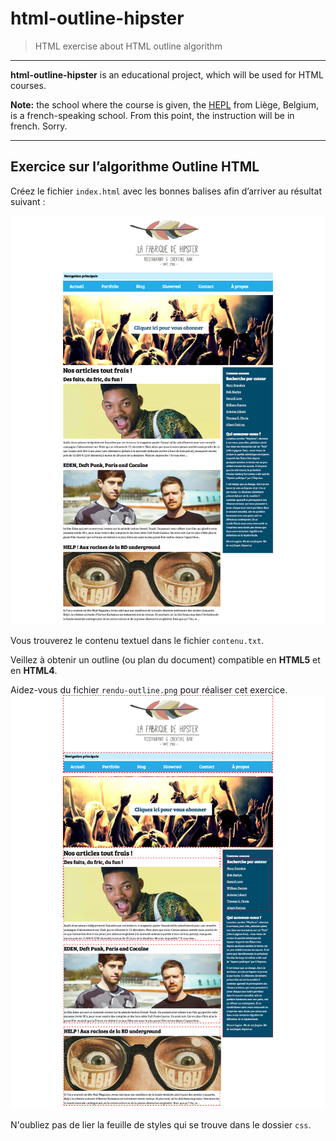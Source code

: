 # html-outline-hipster

> HTML exercise about HTML outline algorithm

* * *

**html-outline-hipster** is an educational project, which will be used for HTML courses.

**Note:** the school where the course is given, the [HEPL](http://www.hepl.be) from Liège, Belgium, is a french-speaking school. From this point, the instruction will be in french. Sorry.

* * *

## Exercice sur l’algorithme Outline HTML

Créez le fichier `index.html` avec les bonnes balises afin d’arriver au résultat suivant :

![Résultat attendu](./assets-starter/rendu.png)


Vous trouverez le contenu textuel dans le fichier `contenu.txt`.

Veillez à obtenir un outline (ou plan du document) compatible en **HTML5** et en **HTML4**.

Aidez-vous du fichier `rendu-outline.png` pour réaliser cet exercice.
![Résultat attendu](./assets-starter/rendu-outline.png)

N'oubliez pas de lier la feuille de styles qui se trouve dans le dossier `css`.